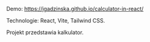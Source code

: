 Demo: https://jgadzinska.github.io/calculator-in-react/

Technologie: React, Vite, Tailwind CSS.

Projekt przedstawia kalkulator.

